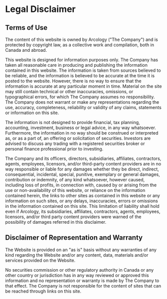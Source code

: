 # Legal Disclaimer

## Terms of Use

The content of this website is owned by Arcology ("The Company") and is protected by copyright law, as a collective work and compilation, both in Canada and abroad.

This website is designed for information purposes only. The Company has taken all reasonable care in producing and publishing the information contained in this website. The information is taken from sources believed to be reliable, and the information is believed to be accurate at the time it is posted to the website. However, there is no way to ensure that the information is accurate at any particular moment in time. Material on the site may still contain technical or other inaccuracies, omissions, or typographical errors, for which The Company assumes no responsibility. The Company does not warrant or make any representations regarding the use, accuracy, completeness, reliability or validity of any claims, statements or information on this site.

The information is not designed to provide financial, tax planning, accounting, investment, business or legal advice, in any way whatsoever. Furthermore, the information in no way should be construed or interpreted as, or as a part of, an offering or solicitation of securities. Investors are advised to discuss any trading with a registered securities broker or personal finance professional prior to investing.

The Company and its officers, directors, subsidiaries, affiliates, contractors, agents, employees, licensors, and/or third-party content providers are in no way responsible or liable for any damages whether they be direct, indirect, consequential, incidental, special, punitive, exemplary or general damages, contribution or indemnity, of any kind whatsoever, however caused, including loss of profits, in connection with, caused by or arising from the use or non-availability of this website, or reliance on the information contained herein, the links to other sites as contained in this website or any information on such sites, or any delays, inaccuracies, errors or omissions in the information contained on this site. This limitation of liability shall hold even if Arcology, its subsidiaries, affiliates, contractors, agents, employees, licensors, and/or third party content providers were warned of the possibility of damages referred in this disclaimer.

## Disclaimer of Representation and Warranty

The Website is provided on an "as is" basis without any warranties of any kind regarding the Website and/or any content, data, materials and/or services provided on the Website.

No securities commission or other regulatory authority in Canada or any other country or jurisdiction has in any way reviewed or approved this information and no representation or warranty is made by The Company to that effect. The Company is not responsible for the content of sites that can be reached through links on this site.
